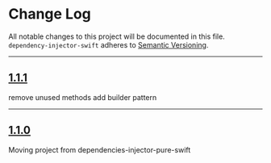 # Change Log

All notable changes to this project will be documented in this file.
`dependency-injector-swift` adheres to [Semantic Versioning](http://semver.org/).

---

## [1.1.1](https://github.com/Digipolitan/dependency-injector-swift/releases/tag/v1.1.1)

remove unused methods
add builder pattern

---

## [1.1.0](https://github.com/Digipolitan/dependency-injector-swift/releases/tag/v1.1.0)

Moving project from dependencies-injector-pure-swift
